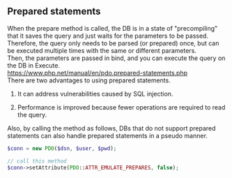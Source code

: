 ## Prepared statements

When the prepare method is called, the DB is in a state of "precompiling" that it saves the query and just waits for the parameters to be passed.  
Therefore, the query only needs to be parsed (or prepared) once, but can be executed multiple times with the same or different parameters.  
Then, the parameters are passed in bind, and you can execute the query on the DB in Execute.  
<https://www.php.net/manual/en/pdo.prepared-statements.php>  
There are two advantages to using prepared statements.

1. It can address vulnerabilities caused by SQL injection.

2. Performance is improved because fewer operations are required to read the query.

Also, by calling the method as follows, DBs that do not support prepared statements can also handle prepared statements in a pseudo manner.

```php
$conn = new PDO($dsn, $user, $pwd);

// call this method
$conn->setAttribute(PDO::ATTR_EMULATE_PREPARES, false);
```
